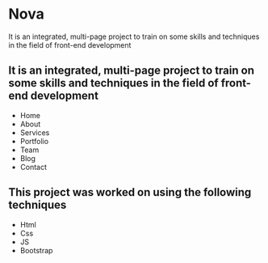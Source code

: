 <h1>Nova</h1>
<p>It is an integrated, multi-page project to train on some skills and techniques in the field of front-end development</p>

<h2>It is an integrated, multi-page project to train on some skills and techniques in the field of front-end development</h2>
<ul>
  <li>Home</li>
  <li>About</li>
  <li>Services</li>
  <li>Portfolio</li>
  <li>Team</li>
  <li>Blog</li>
  <li>Contact</li>
</ul>

<h2>This project was worked on using the following techniques</h2>
<ul>
  <li>Html</li>
  <li>Css</li>
  <li>JS</li>
  <li>Bootstrap</li>
</ul>

